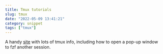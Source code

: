 ```yaml
---
title: Tmux tutorials
slug: tmux
date: "2022-05-09 13:41:21"
category: snippet
tags: ["tmux"]
---
```


A handy [site](https://waylonwalker.com/tmux-nav-2021/) with lots of tmux info,
including how to open a pop-up window to fzf another session.
